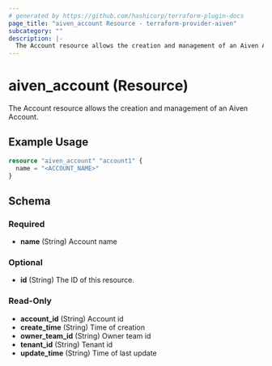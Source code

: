 ```yaml
---
# generated by https://github.com/hashicorp/terraform-plugin-docs
page_title: "aiven_account Resource - terraform-provider-aiven"
subcategory: ""
description: |-
  The Account resource allows the creation and management of an Aiven Account.
---
```


# aiven_account (Resource)

The Account resource allows the creation and management of an Aiven Account.

## Example Usage

```terraform
resource "aiven_account" "account1" {
  name = "<ACCOUNT_NAME>"
}
```

<!-- schema generated by tfplugindocs -->
## Schema

### Required

- **name** (String) Account name

### Optional

- **id** (String) The ID of this resource.

### Read-Only

- **account_id** (String) Account id
- **create_time** (String) Time of creation
- **owner_team_id** (String) Owner team id
- **tenant_id** (String) Tenant id
- **update_time** (String) Time of last update


